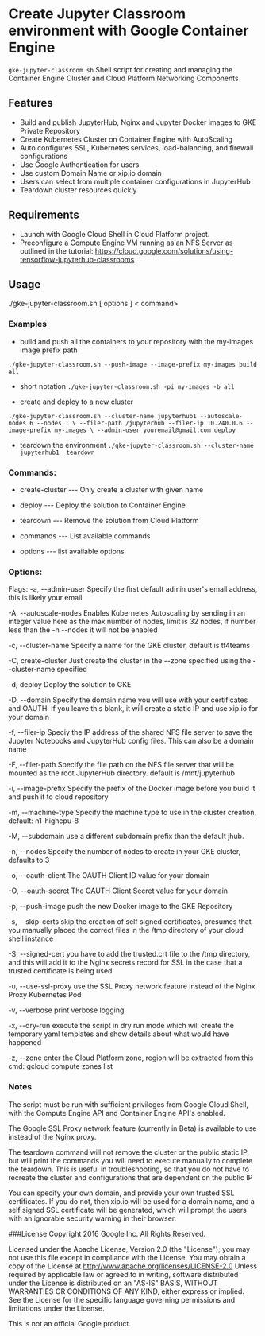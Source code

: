 Create Jupyter Classroom environment with Google Container Engine
====================
`gke-jupyter-classroom.sh`
Shell script for creating and managing the Container Engine Cluster and Cloud Platform Networking Components

## Features
- Build and publish JupyterHub, Nginx and Jupyter Docker images to GKE Private Repository
- Create Kubernetes Cluster on Container Engine with AutoScaling
- Auto configures SSL, Kubernetes services, load-balancing, and firewall configurations
- Use Google Authentication for users
- Use custom Domain Name or xip.io domain
- Users can select from multiple container configurations in JupyterHub
- Teardown cluster resources quickly

## Requirements
- Launch with Google Cloud Shell in Cloud Platform project.
- Preconfigure a Compute Engine VM running as an NFS Server as outlined in the tutorial:
 https://cloud.google.com/solutions/using-tensorflow-jupyterhub-classrooms


## Usage
./gke-jupyter-classroom.sh [ options ] < command> 

### Examples

  - build and push all the containers to your repository with the my-images image prefix path

  `./gke-jupyter-classroom.sh --push-image --image-prefix my-images build all` 
  - short notation
  `./gke-jupyter-classroom.sh -pi my-images -b all`

  - create and deploy to a new cluster 

  `./gke-jupyter-classroom.sh --cluster-name jupyterhub1 --autoscale-nodes 6 --nodes 1 \
       --filer-path /jupyterhub --filer-ip 10.240.0.6 --image-prefix my-images \
	   --admin-user youremail@gmail.com deploy`
  
  - teardown the environment
  `./gke-jupyter-classroom.sh --cluster-name jupyterhub1  teardown`
  

### Commands:

- create-cluster ---        Only create a cluster with given name

- deploy         ---        Deploy the solution to Container Engine

- teardown       ---        Remove the solution from Cloud Platform

- commands       ---        List available commands

- options        ---        list available options


### Options:

 Flags:
   -a, --admin-user
     Specify the first default admin user's email address, this is likely your email

   -A, --autoscale-nodes
     Enables Kubernetes Autoscaling by sending in an integer value here as the max number of 
     nodes, limit is 32 nodes, if number less than the -n --nodes it will not be enabled

   -c, --cluster-name
     Specify a name for the GKE cluster, default is tf4teams

   -C, create-cluster
     Just create the cluster in the --zone specified using the --cluster-name specified
   
   -d, deploy
     Deploy the solution to GKE

   -D, --domain
     Specify the domain name you will use with your certificates and OAUTH.  If you leave
     this blank, it will create a static IP and use xip.io for your domain

   -f, --filer-ip
   	Speciy the IP address of the shared NFS file server to save the Jupyter Notebooks and
   	JupyterHub config files.  This can also be a domain name

   -F, --filer-path
     Specify the file path on the NFS file server that will be mounted as the root JupyterHub
     directory. default is /mnt/jupyterhub
  
   -i, --image-prefix
     Specify the prefix of the Docker image before you build it and push it to cloud repository
  
   -m, --machine-type
     Specify the machine type to use in the cluster creation, default: n1-highcpu-8

   -M, --subdomain
     use a different subdomain prefix than the default jhub.  

   -n, --nodes
     Specify the number of nodes to create in your GKE cluster, defaults to 3

   -o, --oauth-client
     The OAUTH Client ID value for your domain

   -O, --oauth-secret
     The OAUTH Client Secret value for your domain 

   -p, --push-image
     push the new Docker image to the GKE Repository

   -s, --skip-certs
     skip the creation of self signed certificates, presumes that you manually placed the correct
     files in the /tmp directory of your cloud shell instance

   -S, --signed-cert
     you have to add the trusted.crt file to the /tmp directory, and this will add it to the Nginx secrets 
     record for SSL in the case that a trusted certificate is being used
  
   -u, --use-ssl-proxy
     use the SSL Proxy network feature instead of the Nginx Proxy Kubernetes Pod

   -v, --verbose
     print verbose logging

   -x, --dry-run
     execute the script in dry run mode which will create the temporary yaml templates and 
     show details about what would have happened
  
   -z, --zone
     enter the Cloud Platform zone, region will be extracted from this cmd: gcloud compute zones list
    
 
### Notes

The script must be run with sufficient privileges from Google Cloud Shell, with the Compute Engine API and Container Engine API's enabled.

The Google SSL Proxy network feature (currently in Beta) is available to use instead of the Nginx proxy.

The teardown command will not remove the cluster or the public static IP, but will print the commands you will need to execute manually
to complete the teardown.  This is useful in troubleshooting, so that you do not have to recreate the cluster and configurations that
are dependent on the public IP

You can specify your own domain, and provide your own trusted SSL certificates.  If you do not, then xip.io will be used for a domain name, 
and a self signed SSL certificate will be generated, which will prompt the users with an ignorable security warning in their browser. 

###License
 Copyright 2016 Google Inc. All Rights Reserved.

 Licensed under the Apache License, Version 2.0 (the "License"); you may not use this file except in compliance with the License. You may obtain a copy of the License at
      http://www.apache.org/licenses/LICENSE-2.0
Unless required by applicable law or agreed to in writing, software distributed under the License is distributed on an "AS-IS" BASIS, WITHOUT WARRANTIES OR CONDITIONS OF ANY KIND, either express or implied.  See the License for the specific language governing permissions and limitations under the License.

This is not an official Google product.
